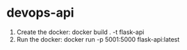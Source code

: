 # devops-api

1. Create the docker: docker build . -t flask-api
2. Run the docker: docker run -p 5001:5000 flask-api:latest

